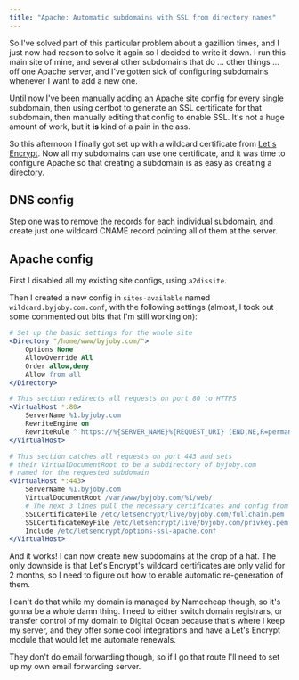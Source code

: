 ```yaml
---
title: "Apache: Automatic subdomains with SSL from directory names"
---
```


So I've solved part of this particular problem about a gazillion times, and I just now had reason to solve it again so I decided to write it down. I run this main site of mine, and several other subdomains that do ... other things ... off one Apache server, and I've gotten sick of configuring subdomains whenever I want to add a new one.

Until now I've been manually adding an Apache site config for every single subdomain, then using certbot to generate an SSL certificate for that subdomain, then manually editing that config to enable SSL. It's not a huge amount of work, but it **is** kind of a pain in the ass.

So this afternoon I finally got set up with a wildcard certificate from [Let's Encrypt](https://letsencrypt.org/). Now all my subdomains can use one certificate, and it was time to configure Apache so that creating a subdomain is as easy as creating a directory.

## DNS config

Step one was to remove the records for each individual subdomain, and create just one wildcard CNAME record pointing all of them at the server.

## Apache config

First I disabled all my existing site configs, using `a2dissite`.

Then I created a new config in `sites-available` named `wildcard.byjoby.com.conf`, with the following settings (almost, I took out some commented out bits that I'm still working on):

```apache
# Set up the basic settings for the whole site
<Directory "/home/www/byjoby.com/">
    Options None
    AllowOverride All
    Order allow,deny
    Allow from all
</Directory>

# This section redirects all requests on port 80 to HTTPS
<VirtualHost *:80>
    ServerName %1.byjoby.com
    RewriteEngine on
    RewriteRule ^ https://%{SERVER_NAME}%{REQUEST_URI} [END,NE,R=permanent]
</VirtualHost>

# This section catches all requests on port 443 and sets
# their VirtualDocumentRoot to be a subdirectory of byjoby.com
# named for the requested subdomain
<VirtualHost *:443>
    ServerName %1.byjoby.com
    VirtualDocumentRoot /var/www/byjoby.com/%1/web/
    # The next 3 lines pull the necessary certificates and config from Lets Encrypt
    SSLCertificateFile /etc/letsencrypt/live/byjoby.com/fullchain.pem
    SSLCertificateKeyFile /etc/letsencrypt/live/byjoby.com/privkey.pem
    Include /etc/letsencrypt/options-ssl-apache.conf
</VirtualHost>
```

And it works! I can now create new subdomains at the drop of a hat. The only downside is that Let's Encrypt's wildcard certificates are only valid for 2 months, so I need to figure out how to enable automatic re-generation of them.

I can't do that while my domain is managed by Namecheap though, so it's gonna be a whole damn thing. I need to either switch domain registrars, or transfer control of my domain to Digital Ocean because that's where I keep my server, and they offer some cool integrations and have a Let's Encrypt module that would let me automate renewals.

They don't do email forwarding though, so if I go that route I'll need to set up my own email forwarding server.